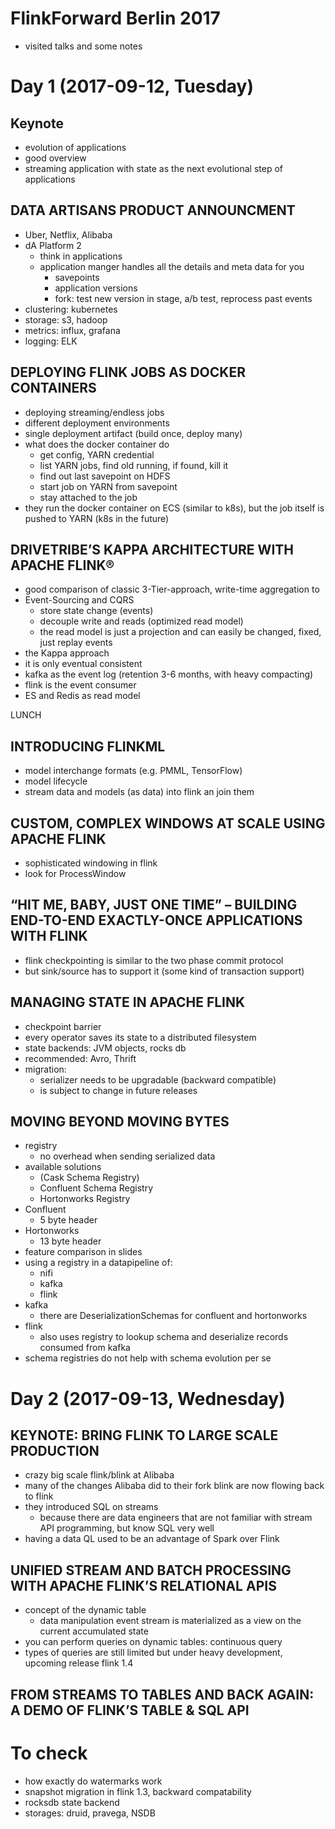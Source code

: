 # FlinkForward Berlin 2017

* visited talks and some notes

# Day 1 (2017-09-12, Tuesday)

## Keynote

* evolution of applications
* good overview
* streaming application with state as the next evolutional step of applications

## DATA ARTISANS PRODUCT ANNOUNCMENT

* Uber, Netflix, Alibaba
* dA Platform 2
  * think in applications
  * application manger handles all the details and meta data for you
    * savepoints
    * application versions
    * fork: test new version in stage, a/b test, reprocess past events
* clustering: kubernetes
* storage: s3, hadoop
* metrics: influx, grafana
* logging: ELK


## DEPLOYING FLINK JOBS AS DOCKER CONTAINERS

* deploying streaming/endless jobs
* different deployment environments
* single deployment artifact (build once, deploy many)
* what does the docker container do
  * get config, YARN credential
  * list YARN jobs, find old running, if found, kill it
  * find out last savepoint on HDFS
  * start job on YARN from savepoint
  * stay attached to the job
* they run the docker container on ECS (similar to k8s), but the job itself is pushed to YARN (k8s in the future)

## DRIVETRIBE’S KAPPA ARCHITECTURE WITH APACHE FLINK®

* good comparison of classic 3-Tier-approach, write-time aggregation to
* Event-Sourcing and CQRS
  * store state change (events)
  * decouple write and reads (optimized read model)
  * the read model is just a projection and can easily be changed, fixed, just replay events
* the Kappa approach
* it is only eventual consistent
* kafka as the event log (retention 3-6 months, with heavy compacting)
* flink is the event consumer
* ES and Redis as read model

LUNCH

## INTRODUCING FLINKML

* model interchange formats (e.g. PMML, TensorFlow)
* model lifecycle
* stream data and models (as data) into flink an join them

## CUSTOM, COMPLEX WINDOWS AT SCALE USING APACHE FLINK

* sophisticated windowing in flink
* look for ProcessWindow

## “HIT ME, BABY, JUST ONE TIME” – BUILDING END-TO-END EXACTLY-ONCE APPLICATIONS WITH FLINK

* flink checkpointing is similar to the two phase commit protocol
* but sink/source has to support it (some kind of transaction support)

## MANAGING STATE IN APACHE FLINK

* checkpoint barrier
* every operator saves its state to a distributed filesystem
* state backends: JVM objects, rocks db
* recommended: Avro, Thrift
* migration:
  * serializer needs to be upgradable (backward compatible)
  * is subject to change in future releases

## MOVING BEYOND MOVING BYTES

* registry
  * no overhead when sending serialized data
* available solutions
  * (Cask Schema Registry)
  * Confluent Schema Registry
  * Hortonworks Registry
* Confluent
  * 5 byte header
* Hortonworks
  * 13 byte header
* feature comparison in slides
* using a registry in a datapipeline of:
  * nifi
  * kafka
  * flink
* kafka
  * there are DeserializationSchemas for confluent and hortonworks
* flink
  * also uses registry to lookup schema and deserialize records consumed from kafka
* schema registries do not help with schema evolution per se

# Day 2 (2017-09-13, Wednesday)

## KEYNOTE: BRING FLINK TO LARGE SCALE PRODUCTION

* crazy big scale flink/blink at Alibaba
* many of the changes Alibaba did to their fork blink are now flowing back to flink
* they introduced SQL on streams
  * because there are data engineers that are not familiar with stream API programming, but know SQL very well
* having a data QL used to be an advantage of Spark over Flink

## UNIFIED STREAM AND BATCH PROCESSING WITH APACHE FLINK’S RELATIONAL APIS

* concept of the dynamic table
  * data manipulation event stream is materialized as a view on the current accumulated state
* you can perform queries on dynamic tables: continuous query
* types of queries are still limited but under heavy development, upcoming release flink 1.4

## FROM STREAMS TO TABLES AND BACK AGAIN: A DEMO OF FLINK’S TABLE & SQL API

# To check
* how exactly do watermarks work
* snapshot migration in flink 1.3, backward compatability
* rocksdb state backend
* storages: druid, pravega, NSDB

